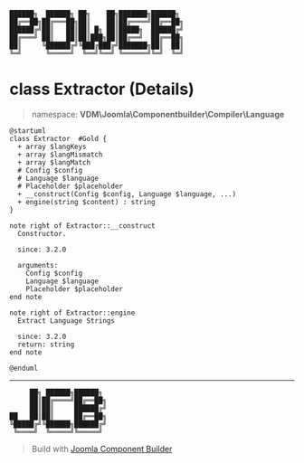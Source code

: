 ```
██████╗  ██████╗ ██╗    ██╗███████╗██████╗
██╔══██╗██╔═══██╗██║    ██║██╔════╝██╔══██╗
██████╔╝██║   ██║██║ █╗ ██║█████╗  ██████╔╝
██╔═══╝ ██║   ██║██║███╗██║██╔══╝  ██╔══██╗
██║     ╚██████╔╝╚███╔███╔╝███████╗██║  ██║
╚═╝      ╚═════╝  ╚══╝╚══╝ ╚══════╝╚═╝  ╚═╝
```
# class Extractor (Details)
> namespace: **VDM\Joomla\Componentbuilder\Compiler\Language**
```uml
@startuml
class Extractor  #Gold {
  + array $langKeys
  + array $langMismatch
  + array $langMatch
  # Config $config
  # Language $language
  # Placeholder $placeholder
  + __construct(Config $config, Language $language, ...)
  + engine(string $content) : string
}

note right of Extractor::__construct
  Constructor.

  since: 3.2.0
  
  arguments:
    Config $config
    Language $language
    Placeholder $placeholder
end note

note right of Extractor::engine
  Extract Language Strings

  since: 3.2.0
  return: string
end note
 
@enduml
```

---
```
     ██╗ ██████╗██████╗
     ██║██╔════╝██╔══██╗
     ██║██║     ██████╔╝
██   ██║██║     ██╔══██╗
╚█████╔╝╚██████╗██████╔╝
 ╚════╝  ╚═════╝╚═════╝
```
> Build with [Joomla Component Builder](https://git.vdm.dev/joomla/Component-Builder)

